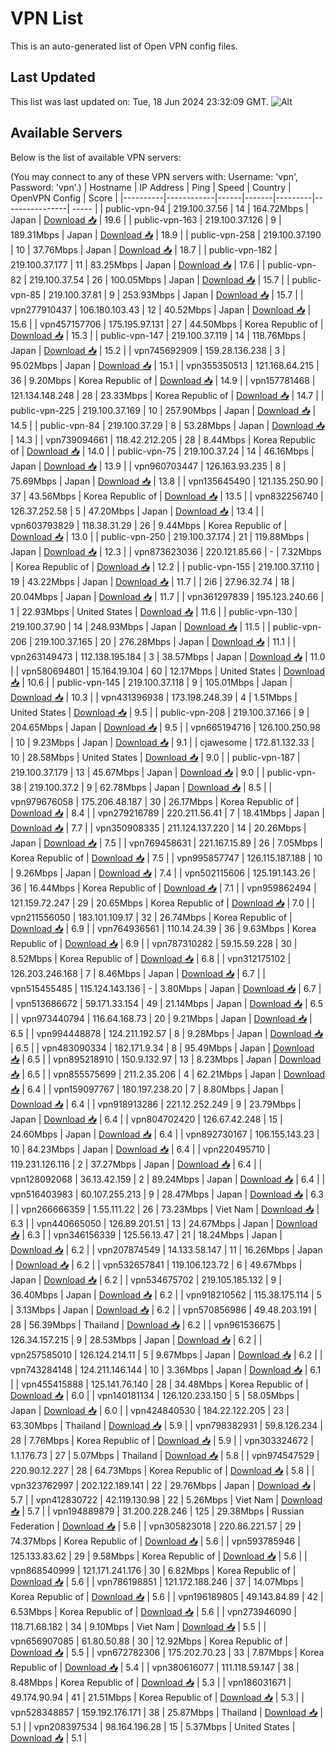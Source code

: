 # VPN List

This is an auto-generated list of Open VPN config files.

## Last Updated

This list was last updated on: Tue, 18 Jun 2024 23:32:09 GMT.
![Alt](https://repobeats.axiom.co/api/embed/186b98318ef1479477931607c1ad7d823f12451f.svg "Repobeats analytics image")

## Available Servers

Below is the list of available VPN servers:

(You may connect to any of these VPN servers with: Username: 'vpn', Password: 'vpn'.)
| Hostname | IP Address | Ping | Speed | Country | OpenVPN Config | Score |
|----------|------------|------|-------|---------|----------------| ----- |
| public-vpn-94 | 219.100.37.56 | 14 | 164.72Mbps | Japan | [Download 📥](./configs/server_0_JP.ovpn) | 19.6 |
| public-vpn-163 | 219.100.37.126 | 9 | 189.31Mbps | Japan | [Download 📥](./configs/server_1_JP.ovpn) | 18.9 |
| public-vpn-258 | 219.100.37.190 | 10 | 37.76Mbps | Japan | [Download 📥](./configs/server_2_JP.ovpn) | 18.7 |
| public-vpn-182 | 219.100.37.177 | 11 | 83.25Mbps | Japan | [Download 📥](./configs/server_3_JP.ovpn) | 17.6 |
| public-vpn-82 | 219.100.37.54 | 26 | 100.05Mbps | Japan | [Download 📥](./configs/server_4_JP.ovpn) | 15.7 |
| public-vpn-85 | 219.100.37.81 | 9 | 253.93Mbps | Japan | [Download 📥](./configs/server_5_JP.ovpn) | 15.7 |
| vpn277910437 | 106.180.103.43 | 12 | 40.52Mbps | Japan | [Download 📥](./configs/server_6_JP.ovpn) | 15.6 |
| vpn457157706 | 175.195.97.131 | 27 | 44.50Mbps | Korea Republic of | [Download 📥](./configs/server_7_KR.ovpn) | 15.3 |
| public-vpn-147 | 219.100.37.119 | 14 | 118.76Mbps | Japan | [Download 📥](./configs/server_8_JP.ovpn) | 15.2 |
| vpn745692909 | 159.28.136.238 | 3 | 95.02Mbps | Japan | [Download 📥](./configs/server_9_JP.ovpn) | 15.1 |
| vpn355350513 | 121.168.64.215 | 36 | 9.20Mbps | Korea Republic of | [Download 📥](./configs/server_10_KR.ovpn) | 14.9 |
| vpn157781468 | 121.134.148.248 | 28 | 23.33Mbps | Korea Republic of | [Download 📥](./configs/server_11_KR.ovpn) | 14.7 |
| public-vpn-225 | 219.100.37.169 | 10 | 257.90Mbps | Japan | [Download 📥](./configs/server_12_JP.ovpn) | 14.5 |
| public-vpn-84 | 219.100.37.29 | 8 | 53.28Mbps | Japan | [Download 📥](./configs/server_13_JP.ovpn) | 14.3 |
| vpn739094661 | 118.42.212.205 | 28 | 8.44Mbps | Korea Republic of | [Download 📥](./configs/server_14_KR.ovpn) | 14.0 |
| public-vpn-75 | 219.100.37.24 | 14 | 46.16Mbps | Japan | [Download 📥](./configs/server_15_JP.ovpn) | 13.9 |
| vpn960703447 | 126.163.93.235 | 8 | 75.69Mbps | Japan | [Download 📥](./configs/server_16_JP.ovpn) | 13.8 |
| vpn135645490 | 121.135.250.90 | 37 | 43.56Mbps | Korea Republic of | [Download 📥](./configs/server_17_KR.ovpn) | 13.5 |
| vpn832256740 | 126.37.252.58 | 5 | 47.20Mbps | Japan | [Download 📥](./configs/server_18_JP.ovpn) | 13.4 |
| vpn603793829 | 118.38.31.29 | 26 | 9.44Mbps | Korea Republic of | [Download 📥](./configs/server_19_KR.ovpn) | 13.0 |
| public-vpn-250 | 219.100.37.174 | 21 | 119.88Mbps | Japan | [Download 📥](./configs/server_20_JP.ovpn) | 12.3 |
| vpn873623036 | 220.121.85.66 | - | 7.32Mbps | Korea Republic of | [Download 📥](./configs/server_21_KR.ovpn) | 12.2 |
| public-vpn-155 | 219.100.37.110 | 19 | 43.22Mbps | Japan | [Download 📥](./configs/server_22_JP.ovpn) | 11.7 |
| 2i6 | 27.96.32.74 | 18 | 20.04Mbps | Japan | [Download 📥](./configs/server_23_JP.ovpn) | 11.7 |
| vpn361297839 | 195.123.240.66 | 1 | 22.93Mbps | United States | [Download 📥](./configs/server_24_US.ovpn) | 11.6 |
| public-vpn-130 | 219.100.37.90 | 14 | 248.93Mbps | Japan | [Download 📥](./configs/server_25_JP.ovpn) | 11.5 |
| public-vpn-206 | 219.100.37.165 | 20 | 276.28Mbps | Japan | [Download 📥](./configs/server_26_JP.ovpn) | 11.1 |
| vpn263149473 | 112.138.195.184 | 3 | 38.57Mbps | Japan | [Download 📥](./configs/server_27_JP.ovpn) | 11.0 |
| vpn580694801 | 15.164.19.104 | 60 | 12.17Mbps | United States | [Download 📥](./configs/server_28_US.ovpn) | 10.6 |
| public-vpn-145 | 219.100.37.118 | 9 | 105.01Mbps | Japan | [Download 📥](./configs/server_29_JP.ovpn) | 10.3 |
| vpn431396938 | 173.198.248.39 | 4 | 1.51Mbps | United States | [Download 📥](./configs/server_30_US.ovpn) | 9.5 |
| public-vpn-208 | 219.100.37.166 | 9 | 204.65Mbps | Japan | [Download 📥](./configs/server_31_JP.ovpn) | 9.5 |
| vpn665194716 | 126.100.250.98 | 10 | 9.23Mbps | Japan | [Download 📥](./configs/server_32_JP.ovpn) | 9.1 |
| cjawesome | 172.81.132.33 | 10 | 28.58Mbps | United States | [Download 📥](./configs/server_33_US.ovpn) | 9.0 |
| public-vpn-187 | 219.100.37.179 | 13 | 45.67Mbps | Japan | [Download 📥](./configs/server_34_JP.ovpn) | 9.0 |
| public-vpn-38 | 219.100.37.2 | 9 | 62.78Mbps | Japan | [Download 📥](./configs/server_35_JP.ovpn) | 8.5 |
| vpn979676058 | 175.206.48.187 | 30 | 26.17Mbps | Korea Republic of | [Download 📥](./configs/server_36_KR.ovpn) | 8.4 |
| vpn279216789 | 220.211.56.41 | 7 | 18.41Mbps | Japan | [Download 📥](./configs/server_37_JP.ovpn) | 7.7 |
| vpn350908335 | 211.124.137.220 | 14 | 20.26Mbps | Japan | [Download 📥](./configs/server_38_JP.ovpn) | 7.5 |
| vpn769458631 | 221.167.15.89 | 26 | 7.05Mbps | Korea Republic of | [Download 📥](./configs/server_39_KR.ovpn) | 7.5 |
| vpn995857747 | 126.115.187.188 | 10 | 9.26Mbps | Japan | [Download 📥](./configs/server_40_JP.ovpn) | 7.4 |
| vpn502115606 | 125.191.143.26 | 36 | 16.44Mbps | Korea Republic of | [Download 📥](./configs/server_41_KR.ovpn) | 7.1 |
| vpn959862494 | 121.159.72.247 | 29 | 20.65Mbps | Korea Republic of | [Download 📥](./configs/server_42_KR.ovpn) | 7.0 |
| vpn211556050 | 183.101.109.17 | 32 | 26.74Mbps | Korea Republic of | [Download 📥](./configs/server_43_KR.ovpn) | 6.9 |
| vpn764936561 | 110.14.24.39 | 36 | 9.63Mbps | Korea Republic of | [Download 📥](./configs/server_44_KR.ovpn) | 6.9 |
| vpn787310282 | 59.15.59.228 | 30 | 8.52Mbps | Korea Republic of | [Download 📥](./configs/server_45_KR.ovpn) | 6.8 |
| vpn312175102 | 126.203.246.168 | 7 | 8.46Mbps | Japan | [Download 📥](./configs/server_46_JP.ovpn) | 6.7 |
| vpn515455485 | 115.124.143.136 | - | 3.80Mbps | Japan | [Download 📥](./configs/server_47_JP.ovpn) | 6.7 |
| vpn513686672 | 59.171.33.154 | 49 | 21.14Mbps | Japan | [Download 📥](./configs/server_48_JP.ovpn) | 6.5 |
| vpn973440794 | 116.64.168.73 | 20 | 9.21Mbps | Japan | [Download 📥](./configs/server_49_JP.ovpn) | 6.5 |
| vpn994448878 | 124.211.192.57 | 8 | 9.28Mbps | Japan | [Download 📥](./configs/server_50_JP.ovpn) | 6.5 |
| vpn483090334 | 182.171.9.34 | 8 | 95.49Mbps | Japan | [Download 📥](./configs/server_51_JP.ovpn) | 6.5 |
| vpn895218910 | 150.9.132.97 | 13 | 8.23Mbps | Japan | [Download 📥](./configs/server_52_JP.ovpn) | 6.5 |
| vpn855575699 | 211.2.35.206 | 4 | 62.21Mbps | Japan | [Download 📥](./configs/server_53_JP.ovpn) | 6.4 |
| vpn159097767 | 180.197.238.20 | 7 | 8.80Mbps | Japan | [Download 📥](./configs/server_54_JP.ovpn) | 6.4 |
| vpn918913286 | 221.12.252.249 | 9 | 23.79Mbps | Japan | [Download 📥](./configs/server_55_JP.ovpn) | 6.4 |
| vpn804702420 | 126.67.42.248 | 15 | 24.60Mbps | Japan | [Download 📥](./configs/server_56_JP.ovpn) | 6.4 |
| vpn892730167 | 106.155.143.23 | 10 | 84.23Mbps | Japan | [Download 📥](./configs/server_57_JP.ovpn) | 6.4 |
| vpn220495710 | 119.231.126.116 | 2 | 37.27Mbps | Japan | [Download 📥](./configs/server_58_JP.ovpn) | 6.4 |
| vpn128092068 | 36.13.42.159 | 2 | 89.24Mbps | Japan | [Download 📥](./configs/server_59_JP.ovpn) | 6.4 |
| vpn516403983 | 60.107.255.213 | 9 | 28.47Mbps | Japan | [Download 📥](./configs/server_60_JP.ovpn) | 6.3 |
| vpn266666359 | 1.55.111.22 | 26 | 73.23Mbps | Viet Nam | [Download 📥](./configs/server_61_VN.ovpn) | 6.3 |
| vpn440665050 | 126.89.201.51 | 13 | 24.67Mbps | Japan | [Download 📥](./configs/server_62_JP.ovpn) | 6.3 |
| vpn346156339 | 125.56.13.47 | 21 | 18.24Mbps | Japan | [Download 📥](./configs/server_63_JP.ovpn) | 6.2 |
| vpn207874549 | 14.133.58.147 | 11 | 16.26Mbps | Japan | [Download 📥](./configs/server_64_JP.ovpn) | 6.2 |
| vpn532657841 | 119.106.123.72 | 6 | 49.67Mbps | Japan | [Download 📥](./configs/server_65_JP.ovpn) | 6.2 |
| vpn534675702 | 219.105.185.132 | 9 | 36.40Mbps | Japan | [Download 📥](./configs/server_66_JP.ovpn) | 6.2 |
| vpn918210562 | 115.38.175.114 | 5 | 3.13Mbps | Japan | [Download 📥](./configs/server_67_JP.ovpn) | 6.2 |
| vpn570856986 | 49.48.203.191 | 28 | 56.39Mbps | Thailand | [Download 📥](./configs/server_68_TH.ovpn) | 6.2 |
| vpn961536675 | 126.34.157.215 | 9 | 28.53Mbps | Japan | [Download 📥](./configs/server_69_JP.ovpn) | 6.2 |
| vpn257585010 | 126.124.214.11 | 5 | 9.67Mbps | Japan | [Download 📥](./configs/server_70_JP.ovpn) | 6.2 |
| vpn743284148 | 124.211.146.144 | 10 | 3.36Mbps | Japan | [Download 📥](./configs/server_71_JP.ovpn) | 6.1 |
| vpn455415888 | 125.141.76.140 | 28 | 34.48Mbps | Korea Republic of | [Download 📥](./configs/server_72_KR.ovpn) | 6.0 |
| vpn140181134 | 126.120.233.150 | 5 | 58.05Mbps | Japan | [Download 📥](./configs/server_73_JP.ovpn) | 6.0 |
| vpn424840530 | 184.22.122.205 | 23 | 63.30Mbps | Thailand | [Download 📥](./configs/server_74_TH.ovpn) | 5.9 |
| vpn798382931 | 59.8.126.234 | 28 | 7.76Mbps | Korea Republic of | [Download 📥](./configs/server_75_KR.ovpn) | 5.9 |
| vpn303324672 | 1.1.176.73 | 27 | 5.07Mbps | Thailand | [Download 📥](./configs/server_76_TH.ovpn) | 5.8 |
| vpn974547529 | 220.90.12.227 | 28 | 64.73Mbps | Korea Republic of | [Download 📥](./configs/server_77_KR.ovpn) | 5.8 |
| vpn323762997 | 202.122.189.141 | 22 | 29.76Mbps | Japan | [Download 📥](./configs/server_78_JP.ovpn) | 5.7 |
| vpn412830722 | 42.119.130.98 | 22 | 5.26Mbps | Viet Nam | [Download 📥](./configs/server_79_VN.ovpn) | 5.7 |
| vpn194889879 | 31.200.228.246 | 125 | 29.38Mbps | Russian Federation | [Download 📥](./configs/server_80_RU.ovpn) | 5.6 |
| vpn305823018 | 220.86.221.57 | 29 | 74.37Mbps | Korea Republic of | [Download 📥](./configs/server_81_KR.ovpn) | 5.6 |
| vpn593785946 | 125.133.83.62 | 29 | 9.58Mbps | Korea Republic of | [Download 📥](./configs/server_82_KR.ovpn) | 5.6 |
| vpn868540999 | 121.171.241.176 | 30 | 6.82Mbps | Korea Republic of | [Download 📥](./configs/server_83_KR.ovpn) | 5.6 |
| vpn786198851 | 121.172.188.246 | 37 | 14.07Mbps | Korea Republic of | [Download 📥](./configs/server_84_KR.ovpn) | 5.6 |
| vpn196189805 | 49.143.84.89 | 42 | 6.53Mbps | Korea Republic of | [Download 📥](./configs/server_85_KR.ovpn) | 5.6 |
| vpn273946090 | 118.71.68.182 | 34 | 9.10Mbps | Viet Nam | [Download 📥](./configs/server_86_VN.ovpn) | 5.5 |
| vpn656907085 | 61.80.50.88 | 30 | 12.92Mbps | Korea Republic of | [Download 📥](./configs/server_87_KR.ovpn) | 5.5 |
| vpn672782306 | 175.202.70.23 | 33 | 7.87Mbps | Korea Republic of | [Download 📥](./configs/server_88_KR.ovpn) | 5.4 |
| vpn380616077 | 111.118.59.147 | 38 | 8.48Mbps | Korea Republic of | [Download 📥](./configs/server_89_KR.ovpn) | 5.3 |
| vpn186031671 | 49.174.90.94 | 41 | 21.51Mbps | Korea Republic of | [Download 📥](./configs/server_90_KR.ovpn) | 5.3 |
| vpn528348857 | 159.192.176.171 | 38 | 25.87Mbps | Thailand | [Download 📥](./configs/server_91_TH.ovpn) | 5.1 |
| vpn208397534 | 98.164.196.28 | 15 | 5.37Mbps | United States | [Download 📥](./configs/server_92_US.ovpn) | 5.1 |
